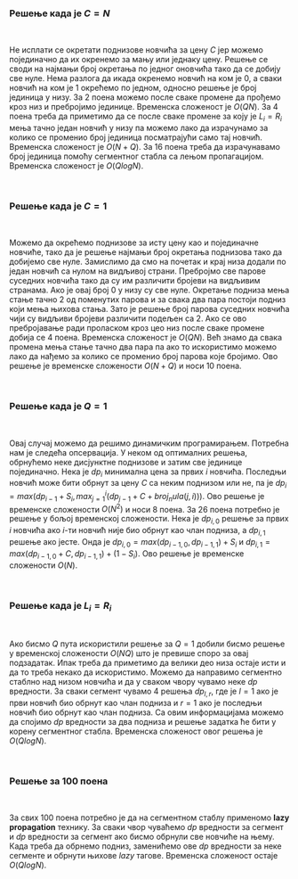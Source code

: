 ### Решење када је $C=N$

<br>

Не исплати се окретати поднизове новчића за цену $C$ јер можемо појединачно да их окренемо за мању или једнаку цену. Решење се своди на најмањи број окретања по једног оновчића тако да се добију све нуле. Нема разлога да икада окренемо новчић на ком је 0, а сваки новчић на ком је 1 окрећемо по једном, односно решење је број јединица у низу. За 2 поена можемо после сваке промене да прођемо кроз низ и пребројимо јединице. Временска сложеност је $O(QN)$. За 4 поена треба да приметимо да се после сваке промене за коју је $L_i=R_i$ мења тачно један новчић у низу па можемо лако да израчунамо за колико се променио број јединица посматрајући само тај новчић. Временска сложеност је $O(N+Q)$. За 16 поена треба да израчунавамо број јединица помоћу сегментног стабла са лењом пропагацијом. Временска сложеност је $O(QlogN)$.

<br>

### Решење када је $C=1$

<br>

Можемо да окрећемо поднизове за исту цену као и појединачне новчиће, тако да је решење најмањи број окретања поднизова тако да добијемо све нуле. Замислимо да смо на почетак и крај низа додали по један новчић са нулом на видљивој страни. Пребројмо све парове суседних новчића тако да су им различити бројеви на видљивим странама. Ако је овај број 0 у низу су све нуле. Окретање подниза мења стање тачно 2 од поменутих парова и за свака два пара постоји подниз који мења њихова стања. Зато је решење број парова суседних новчића чији су видљиви бројеви различити подељен са 2. Ако се ово пребројавање ради проласком кроз цео низ после сваке промене добија се 4 поена. Временска сложеност је $O(QN)$. Већ знамо да свака промена мења стање тачно два пара па ако то искористимо можемо лако да нађемо за колико се променио број парова које бројимо. Ово решење је временске сложености $O(N+Q)$ и носи 10 поена.

<br>

### Решење када је $Q=1$

<br>

Овај случај можемо да решимо динамичким програмирањем. Потребна нам је следећа опсервација. У неком од оптималних решења, обрнућемо неке дисјунктне поднизове и затим све јединице појединачно. Нека је $dp_i$ минимална цена за првих $i$ новчића. Последњи новчић може бити обрнут за цену $C$ са неким поднизом или не, па је $dp_i = max(dp_{i-1} + S_i, max_{j=1}^i(dp_{j-1} + C + broj_nula(j,i)))$. Ово решење је временске сложености $O(N^2)$ и носи 8 поена. За 26 поена потребно је решење у бољој временској сложености. Нека је $dp_{i, 0}$ решење за првих $i$ новчића ако $i$-ти новчић није био обрнут као члан подниза, а $dp_{i, 1}$ решење ако јесте. Онда је $dp_{i, 0}=max(dp_{i-1, 0}, dp_{i-1, 1})+S_i$ и $dp_{i, 1}=max(dp_{i-1, 0}+C, dp_{i-1, 1})+(1-S_i)$. Ово решење је временске сложености $O(N)$.

<br>

### Решење када је $L_i=R_i$

<br>

Ако бисмо $Q$ пута искористили решење за $Q=1$ добили бисмо решење у временској сложености $O(NQ)$ што је превише споро за овај подзадатак. Ипак треба да приметимо да велики део низа остаје исти и да то треба некако да искористимо. Можемо да направимо сегментно стаблно над низом новчића и да у сваком чвору чувамо неке $dp$ вредности. За сваки сегмент чувамо 4 решења $dp_{l,r}$, где је $l=1$ ако је први новчић био обрнут као члан подниза и $r=1$ ако је последњи новчић био обрнут као члан подниза. Са овим информацијама можемо да спојимо $dp$ вредности за два подниза и решење задатка ће бити у корену сегментног стабла. Временска сложеност овог решења је $O(QlogN)$.

<br>

### Решење за 100 поена

<br>

За свих 100 поена потребно је да на сегментном стаблу применомо **lazy propagation** технику. За сваки чвор чуваћемо $dp$ вредности за сегмент и $dp$ вредности за сегмент ако бисмо обрнули све новчиће на њему. Када треба да обрнемо подниз, заменићемо ове $dp$ вредности за неке сегменте и обрнути њихове *lazy* тагове. Временска сложеност остаје $O(QlogN)$.

<br>
